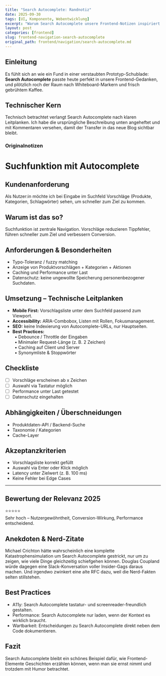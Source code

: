 ```yaml
---
title: "Search Autocomplete: Randnotiz"
date: 2025-09-30
tags: [UI, Komponente, Webentwicklung]
excerpt: "Warum Search Autocomplete unsere Frontend-Notizen inspiriert."
layout: post
categories: [frontend]
slug: frontend-navigation-search-autocomplete
original_path: frontend/navigation/search-autocomplete.md
---
```


## Einleitung
Es fühlt sich an wie ein Fund in einer verstaubten Prototyp-Schublade: **Search Autocomplete** passte heute perfekt in unsere Frontend-Gedanken, und plötzlich roch der Raum nach Whiteboard-Markern und frisch gebrühtem Kaffee.

## Technischer Kern
Technisch betrachtet verlangt Search Autocomplete nach klaren Leitplanken. Ich habe die ursprüngliche Beschreibung unten angeheftet und mit Kommentaren versehen, damit der Transfer in das neue Blog sichtbar bleibt.

### Originalnotizen
# Suchfunktion mit Autocomplete

## Kundenanforderung  
Als Nutzer:in möchte ich bei Eingabe im Suchfeld Vorschläge (Produkte, Kategorien, Schlagwörter) sehen, um schneller zum Ziel zu kommen.

## Warum ist das so?  
Suchfunktion ist zentrale Navigation. Vorschläge reduzieren Tippfehler, führen schneller zum Ziel und verbessern Conversion.  

## Anforderungen & Besonderheiten  
- Typo-Toleranz / fuzzy matching  
- Anzeige von Produktvorschlägen + Kategorien + Aktionen  
- Caching und Performance unter Last  
- Datenschutz: keine ungewollte Speicherung personenbezogener Suchdaten.

## Umsetzung – Technische Leitplanken  
- **Mobile First:** Vorschlagsliste unter dem Suchfeld passend zum Viewport.  
- **Accessibility:** ARIA-Combobox, Listen mit Rollen, Fokusmanagement.  
- **SEO:** keine Indexierung von Autocomplete-URLs, nur Hauptseiten.  
- **Best Practices:**  
 • Debounce / Throttle der Eingaben  
 • Minimaler Request-Länge (z. B. 2 Zeichen)  
 • Caching auf Client und Server  
 • Synonymliste & Stoppwörter  

## Checkliste  
- [ ] Vorschläge erscheinen ab x Zeichen  
- [ ] Auswahl via Tastatur möglich  
- [ ] Performance unter Last getestet  
- [ ] Datenschutz eingehalten  

## Abhängigkeiten / Überschneidungen  
- Produktdaten-API / Backend-Suche  
- Taxonomie / Kategorien  
- Cache-Layer  

## Akzeptanzkriterien  
- Vorschlagsliste korrekt gefüllt  
- Auswahl via Enter oder Klick möglich  
- Latency unter Zielwert (z. B. 100 ms)  
- Keine Fehler bei Edge Cases  

---

## Bewertung der Relevanz 2025  
⭐⭐⭐⭐⭐  
Sehr hoch – Nutzergewöhntheit, Conversion-Wirkung, Performance entscheidend.

## Anekdoten & Nerd-Zitate
Michael Crichton hätte wahrscheinlich eine komplette Katastrophensimulation um Search Autocomplete gestrickt, nur um zu zeigen, wie viele Dinge gleichzeitig schiefgehen können. Douglas Coupland würde dagegen eine Slack-Konversation voller Insider-Gags daraus machen. Und irgendwo zwinkert eine alte RFC dazu, weil die Nerd-Fakten selten stillstehen.

## Best Practices
- A11y: Search Autocomplete tastatur- und screenreader-freundlich gestalten.
- Performance: Search Autocomplete nur laden, wenn der Kontext es wirklich braucht.
- Wartbarkeit: Entscheidungen zu Search Autocomplete direkt neben dem Code dokumentieren.

## Fazit
Search Autocomplete bleibt ein schönes Beispiel dafür, wie Frontend-Elemente Geschichten erzählen können, wenn man sie ernst nimmt und trotzdem mit Humor betrachtet.
